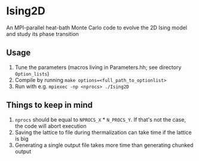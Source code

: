 # Ising2D
An MPI-parallel heat-bath Monte Carlo code to evolve the 2D Ising model and study its phase transition

## Usage
1. Tune the parameters (macros living in Parameters.hh; see directory `Option_lists`)
2. Compile by running `make options=<full_path_to_optionlist>`
3. Run with e.g. `mpiexec -np <nprocs> ./Ising2D`

## Things to keep in mind
1. `nprocs` should be equal to `NPROCS_X` * `N_PROCS_Y`. If that's not the case, the code will abort execution
2. Saving the lattice to file during thermalization can take time if the lattice is big
3. Generating a single output file takes more time than generating chunked output
